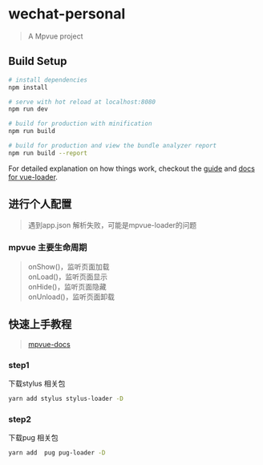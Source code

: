 # wechat-personal

> A Mpvue project

## Build Setup

``` bash
# install dependencies
npm install

# serve with hot reload at localhost:8080
npm run dev

# build for production with minification
npm run build

# build for production and view the bundle analyzer report
npm run build --report
```

For detailed explanation on how things work, checkout the [guide](http://vuejs-templates.github.io/webpack/) and [docs for vue-loader](http://vuejs.github.io/vue-loader).

## 进行个人配置
> 遇到app.json 解析失败，可能是mpvue-loader的问题
### mpvue 主要生命周期
 > onShow()，监听页面加载  
  onLoad()，监听页面显示  
  onHide()，监听页面隐藏  
  onUnload()，监听页面卸载  
## 快速上手教程
> [mpvue-docs](http://mpvue.com/mpvue/quickstart/#4-2018723)
### step1
下载stylus 相关包
``` bash
yarn add stylus stylus-loader -D
```

### step2
下载pug 相关包
``` bash
yarn add  pug pug-loader -D
```
